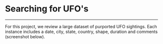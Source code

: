 # Searching for UFO's
---
For this project, we review a large dataset of purported UFO sightings. Each instance includes a date, city, state, country, shape, duration and comments (screenshot below). 
